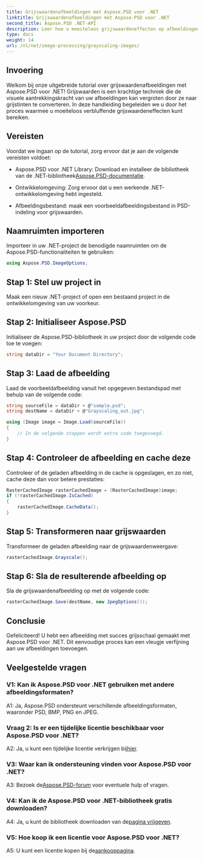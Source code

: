 ```yaml
---
title: Grijswaardenafbeeldingen met Aspose.PSD voor .NET
linktitle: Grijswaardenafbeeldingen met Aspose.PSD voor .NET
second_title: Aspose.PSD .NET-API
description: Leer hoe u moeiteloos grijswaardeneffecten op afbeeldingen kunt toepassen met Aspose.PSD voor .NET.
type: docs
weight: 14
url: /nl/net/image-processing/grayscaling-images/
---
```

## Invoering

Welkom bij onze uitgebreide tutorial over grijswaardenafbeeldingen met Aspose.PSD voor .NET! Grijswaarden is een krachtige techniek die de visuele aantrekkingskracht van uw afbeeldingen kan vergroten door ze naar grijstinten te converteren. In deze handleiding begeleiden we u door het proces waarmee u moeiteloos verbluffende grijswaardeneffecten kunt bereiken.

## Vereisten

Voordat we ingaan op de tutorial, zorg ervoor dat je aan de volgende vereisten voldoet:

-  Aspose.PSD voor .NET Library: Download en installeer de bibliotheek van de .NET-bibliotheek[Aspose.PSD-documentatie](https://reference.aspose.com/psd/net/).

- Ontwikkelomgeving: Zorg ervoor dat u een werkende .NET-ontwikkelomgeving hebt ingesteld.

- Afbeeldingsbestand: maak een voorbeeldafbeeldingsbestand in PSD-indeling voor grijswaarden.

## Naamruimten importeren

Importeer in uw .NET-project de benodigde naamruimten om de Aspose.PSD-functionaliteiten te gebruiken:

```csharp
using Aspose.PSD.ImageOptions;
```

## Stap 1: Stel uw project in

Maak een nieuw .NET-project of open een bestaand project in de ontwikkelomgeving van uw voorkeur.

## Stap 2: Initialiseer Aspose.PSD

Initialiseer de Aspose.PSD-bibliotheek in uw project door de volgende code toe te voegen:

```csharp
string dataDir = "Your Document Directory";
```

## Stap 3: Laad de afbeelding

Laad de voorbeeldafbeelding vanuit het opgegeven bestandspad met behulp van de volgende code:

```csharp
string sourceFile = dataDir + @"sample.psd";
string destName = dataDir + @"Grayscaling_out.jpg";

using (Image image = Image.Load(sourceFile))
{
    // In de volgende stappen wordt extra code toegevoegd.
}
```

## Stap 4: Controleer de afbeelding en cache deze

Controleer of de geladen afbeelding in de cache is opgeslagen, en zo niet, cache deze dan voor betere prestaties:

```csharp
RasterCachedImage rasterCachedImage = (RasterCachedImage)image;
if (!rasterCachedImage.IsCached)
{
    rasterCachedImage.CacheData();
}
```

## Stap 5: Transformeren naar grijswaarden

Transformeer de geladen afbeelding naar de grijswaardenweergave:

```csharp
rasterCachedImage.Grayscale();
```

## Stap 6: Sla de resulterende afbeelding op

Sla de grijswaardenafbeelding op met de volgende code:

```csharp
rasterCachedImage.Save(destName, new JpegOptions());
```

## Conclusie

Gefeliciteerd! U hebt een afbeelding met succes grijsschaal gemaakt met Aspose.PSD voor .NET. Dit eenvoudige proces kan een vleugje verfijning aan uw afbeeldingen toevoegen.

## Veelgestelde vragen

### V1: Kan ik Aspose.PSD voor .NET gebruiken met andere afbeeldingsformaten?

A1: Ja, Aspose.PSD ondersteunt verschillende afbeeldingsformaten, waaronder PSD, BMP, PNG en JPEG.

### Vraag 2: Is er een tijdelijke licentie beschikbaar voor Aspose.PSD voor .NET?

 A2: Ja, u kunt een tijdelijke licentie verkrijgen bij[hier](https://purchase.aspose.com/temporary-license/).

### V3: Waar kan ik ondersteuning vinden voor Aspose.PSD voor .NET?

 A3: Bezoek de[Aspose.PSD-forum](https://forum.aspose.com/c/psd/34) voor eventuele hulp of vragen.

### V4: Kan ik de Aspose.PSD voor .NET-bibliotheek gratis downloaden?

 A4: Ja, u kunt de bibliotheek downloaden van de[pagina vrijgeven](https://releases.aspose.com/psd/net/).

### V5: Hoe koop ik een licentie voor Aspose.PSD voor .NET?

 A5: U kunt een licentie kopen bij de[aankooppagina](https://purchase.aspose.com/buy).